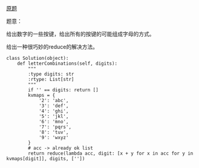 [原题](https://leetcode.com/problems/letter-combinations-of-a-phone-number/)

题意：

给出数字的一些按键，给出所有的按键的可能组成字母的方式。

给出一种很巧妙的reduce的解决方法。


```
class Solution(object):
    def letterCombinations(self, digits):
        """
        :type digits: str
        :rtype: List[str]
        """
        if '' == digits: return []
        kvmaps = {
            '2': 'abc',
            '3': 'def',
            '4': 'ghi',
            '5': 'jkl',
            '6': 'mno',
            '7': 'pqrs',
            '8': 'tuv',
            '9': 'wxyz'
        }
        # acc -> already ok list
        return reduce(lambda acc, digit: [x + y for x in acc for y in kvmaps[digit]], digits, [''])
```